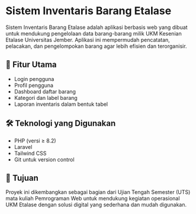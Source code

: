 # Sistem Inventaris Barang Etalase

Sistem Inventaris Barang Etalase adalah aplikasi berbasis web yang dibuat untuk mendukung pengelolaan data barang-barang milik UKM Kesenian Etalase Universitas Jember. Aplikasi ini mempermudah pencatatan, pelacakan, dan pengelompokan barang agar lebih efisien dan terorganisir.

## 📌 Fitur Utama

- Login pengguna
- Profil pengguna
- Dashboard daftar barang
- Kategori dan label barang
- Laporan inventaris dalam bentuk tabel

## 🛠️ Teknologi yang Digunakan

- PHP (versi ≥ 8.2)
- Laravel
- Tailwind CSS
- Git untuk version control

## 🧾 Tujuan

Proyek ini dikembangkan sebagai bagian dari Ujian Tengah Semester (UTS) mata kuliah Pemrograman Web untuk mendukung kegiatan operasional UKM Etalase dengan solusi digital yang sederhana dan mudah digunakan.


